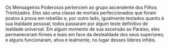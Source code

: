 ﻿Os Mensageiros Poderosos pertencem ao grupo ascendente dos Filhos Trinitizados. Eles são uma classe de mortais perfeccionados que foram postos à prova em rebelião e, por outro lado, igualmente testados quanto à sua lealdade pessoal; todos passaram por algum teste definitivo de lealdade universal. Em algum momento de sua ascensão ao Paraíso, eles permaneceram firmes e leais em face da deslealdade dos seus superiores; e alguns funcionaram, ativa e lealmente, no lugar desses líderes infiéis.